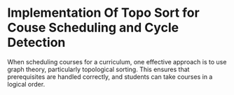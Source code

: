 # Implementation Of Topo Sort for Couse Scheduling and Cycle Detection
When scheduling courses for a curriculum, one effective approach is to use graph theory, particularly topological sorting. This ensures that prerequisites are handled correctly, and students can take courses in a logical order. 

